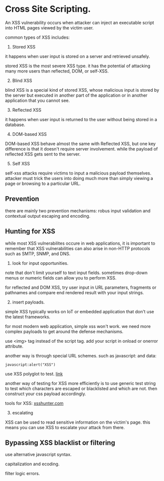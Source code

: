 # Cross Site Scripting.

An XSS vulnerability occurs when attacker can inject an executable script into HTML pages viewed by the victim user.

common types of XSS includes:

1. Stored XSS

it happens when user input is stored on a server and retrieved unsafely. 

stored XSS is the most severe XSS type. it has the potential of attacking many more users than reflected, DOM, or self-XSS.

2. Blind XSS

blind XSS is a special kind of stored XSS, whose malicious input is stored by the server but executed in another part of the application or in another application that you cannot see.

3. Reflected XSS

it happens when user input is returned to the user without being stored in a database.

4. DOM-based XSS

DOM-based XSS behave almost the same with Reflected XSS, but one key difference is that it doesn't require server involvement. while the payload of reflected XSS gets sent to the server.

5. Self XSS

self-xss attacks require victims to input a malicious payload themselves. attacker must trick the users into doing much more than simply viewing a page or browsing to a particular URL.


## Prevention

there are mainly two prevention mechanisms: robus input validation and contextual output escaping and encoding.

## Hunting for XSS

while most XSS vulnerabilites occure in web applications, it is important to remember that XSS vulnerabilities can also arise in non-HTTP protocols such as SMTP, SNMP, and DNS.

1. look for input opportunities.

note that don't limit yourself to text input fields. sometimes drop-down menus or numeric fields can allow you to perform XSS.

for reflected and DOM XSS, try user input in URL parameters, fragments or pathnames and compare end rendered result with your input strings.

2. insert payloads.

simple XSS typically works on IoT or embedded application that don't use the latest frameworks.

for most modern web application, simple xss won't work. we need more complex payloads to get around the defense mechanisms.

use \<img\> tag instead of the script tag. add your script in onload or onerror attribute.

another way is through special URL schemes. such as javascript: and data:

```
javascript:alert("XSS")
```

use XSS polyglot to test. [link](https://web.archive.org/web/20190617111911/https://polyglot.innerht.ml/)


another way of testing for XSS more efficiently is to use generic test string to test which characters are escaped or blacklisted and which are not. then construct your css payload accordingly.

tools for XSS: [xsshunter.com](https://xsshunter.com/)

3. escalating

XSS can be used to read sensitive information on the victim's page. this means you can use XSS to escalate your attack from there.


## Bypassing XSS blacklist or filtering

use alternative javascript syntax.

capitalization and ecoding.

filter logic errors.

